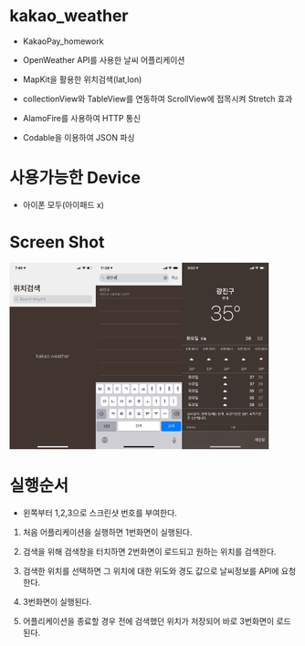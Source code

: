 kakao_weather
=============
* KakaoPay_homework

* OpenWeather API를 사용한 날씨 어플리케이션

* MapKit을 활용한 위치검색(lat,lon)

* collectionView와 TableView를 연동하여 ScrollView에 접목시켜 Stretch 효과

* AlamoFire를 사용하여 HTTP 통신

* Codable을 이용하여 JSON 파싱

# 사용가능한 Device
* 아이폰 모두(아이패드 x)

# Screen Shot

<img src=./image/Search.jpeg width="30%"><img src=./image/SearchTable.jpeg width="30%"><img src=./image/Result.jpeg width="30%">




# 실행순서

* 왼쪽부터 1,2,3으로 스크린샷 번호를 부여한다.

1. 처음 어플리케이션을 실행하면 1번화면이 실행된다. 

2. 검색을 위해 검색창을 터치하면 2번화면이 로드되고 원하는 위치를 검색한다. 

3. 검색한 위치를 선택하면 그 위치에 대한 위도와 경도 값으로 날씨정보를 API에 요청한다. 

4. 3번화면이 실행된다.

5. 어플리케이션을 종료할 경우 전에 검색했던 위치가 저장되어 바로 3번화면이 로드된다.
